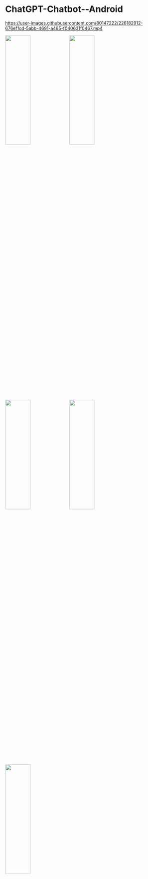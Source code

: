 # ChatGPT-Chatbot--Android




https://user-images.githubusercontent.com/80147222/226182912-676ef1cd-5abb-4691-a465-f040631f0467.mp4


<img src="https://user-images.githubusercontent.com/80147222/226183251-5ab4e88b-208f-425b-a899-37d097d1493d.jpg" width="40%" height="30%">

<img src="https://user-images.githubusercontent.com/80147222/226183260-227071ae-baed-4d96-a640-688d37344210.jpg" width="40%" height="30%">

<img src="https://user-images.githubusercontent.com/80147222/226183263-8a491829-ba3e-4a7c-a58f-a7fa64507b10.jpg" width="40%" height="30%">

<img src="https://user-images.githubusercontent.com/80147222/226183265-7c8feb5d-54eb-487c-ad48-9489022db1e3.jpg" width="40%" height="30%">

<img src="https://user-images.githubusercontent.com/80147222/226183266-f286c196-c30a-4443-8ab6-4f59e831f1a4.jpg" width="40%" height="30%">



